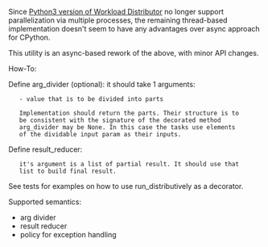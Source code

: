 
Since [Python3 version of Workload Distributor](https://github.com/samoand/workload_distributor3) no longer support parallelization via multiple processes, the remaining thread-based implementation doesn't seem to have any advantages over async approach for CPython.

This utility is an async-based rework of the above, with minor API changes.

How-To:

Define arg_divider (optional): it should take 1 arguments:

       - value that is to be divided into parts

       Implementation should return the parts. Their structure is to
       be consistent with the signature of the decorated method
       arg_divider may be None. In this case the tasks use elements
       of the dividable input param as their inputs.

Define result_reducer:

       it's argument is a list of partial result. It should use that
       list to build final result.

See tests for examples on how to use run_distributively as a decorator.

Supported semantics:

  - arg divider
  - result reducer
  - policy for exception handling


